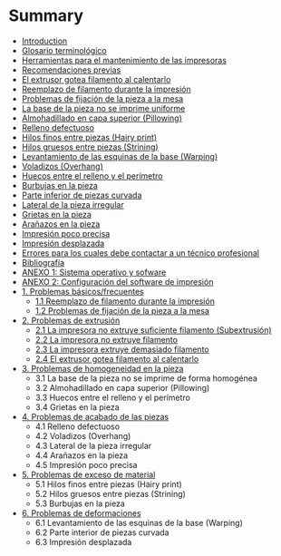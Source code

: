 # Summary

* [Introduction](README.md)
* [Glosario terminológico](glosario.md)
* [Herramientas para el mantenimiento de las impresoras](herramientas_para_el_mantenimiento_de_las_impresor.md)
* [Recomendaciones previas](recomendaciones_previas.md)
* [El extrusor gotea filamento al calentarlo](el_extrusor_gotea_filamento_al_calentarlo.md)
* [Reemplazo de filamento durante la impresión](escasez_de_filamento_durante_la_impresion_reemplaz.md)
* [Problemas de fijación de la pieza a la mesa](problemas_de_fijacion_de_la_pieza_a_la_mesa.md)
* [La base de la pieza no se imprime uniforme](la_base_de_la_pieza_no_se_imprime_uniforme.md)
* [Almohadillado en capa superior (Pillowing)](almohadillado_pillowing.md)
* [Relleno defectuoso](relleno_defectuoso.md)
* [Hilos finos entre piezas (Hairy print)](aparicion_de_hilos_finos_hairy_print.md)
* [Hilos gruesos entre piezas (Strining)](hilos_gruesos_entre_piezas_strining.md)
* [Levantamiento de las esquinas de la base (Warping)](levantamiento_de_las_esquinas_de_la_base_warping.md)
* [Voladizos (Overhang)](voladizos_overhang.md)
* [Huecos entre el relleno y el perímetro](huecos_entre_el_relleno_y_el_perimetro.md)
* [Burbujas en la pieza](burbujas_en_la_pieza.md)
* [Parte inferior de piezas curvada](bases_curvadas.md)
* [Lateral de la pieza irregular](lateral_de_la_pieza_irregular.md)
* [Grietas en la pieza](grietas_en_la_pieza.md)
* [Arañazos en la pieza](aranazos_en_la_pieza.md)
* [Impresión poco precisa](impresion_poco_precisa.md)
* [Impresión desplazada](impresion_desplazada.md)
* [Errores para los cuales debe contactar a un técnico profesional](errores_para_los_cuales_debe_contactar_a_un_tecnic.md)
* [Bibliografía](bibliografia.md)
* [ANEXO 1: Sistema operativo y sofware](anexo_2_sistema_operativo_y_sofware.md)
* [ANEXO 2: Configuración del software de impresión](anexo_1_archivos_de_configuracion.md)
* [1. Problemas básicos/frecuentes](problemas_basicosfrecuentes.md)
   * [1.1 Reemplazo de filamento durante la impresión](11_reemplazo_de_filamento_durante_la_impresion.md)
   * [1.2 Problemas de fijación de la pieza a la mesa](12_problemas_de_fijacion_de_la_pieza_a_la_mesa.md)
* [2. Problemas de extrusión](problemas_de_extrusion.md)
   * [2.1 La impresora no extruye suficiente filamento (Subextrusión)](21_la_impresora_no_extruye_suficiente_filamento_su.md)
   * [2.2 La impresora no extruye filamento](22_la_impresora_no_extruye_filamento.md)
   * [2.3 La impresora extruye demasiado filamento](23_la_impresora_extruye_demasiado_filamento.md)
   * [2.4 El extrusor gotea filamento al calentarlo](24_el_extrusor_gotea_filamento_al_calentarlo.md)
* [3. Problemas de homogeneidad en la pieza](problemas_de_homogeneidad_del_material.md)
   * 3.1 La base de la pieza no se imprime de forma homogénea
   * 3.2 Almohadillado en capa superior (Pillowing)
   * 3.3 Huecos entre el relleno y el perímetro
   * 3.4 Grietas en la pieza
* [4. Problemas de acabado de las piezas](problemas_de_acabado_de_las_piezas.md)
   * 4.1 Relleno defectuoso
   * 4.2 Voladizos (Overhang)
   * 4.3 Lateral de la pieza irregular
   * 4.4 Arañazos en la pieza
   * 4.5 Impresión poco precisa
* [5. Problemas de exceso de material](problemas_de_exceso_de_material.md)
   * 5.1 Hilos finos entre piezas (Hairy print)
   * 5.2 Hilos gruesos entre piezas (Strining)
   * 5.3 Burbujas en la pieza
* [6. Problemas de deformaciones](problemas_de_deformaciones.md)
   * 6.1 Levantamiento de las esquinas de la base (Warping)
   * 6.2 Parte interior de piezas curvada
   * 6.3 Impresión desplazada

